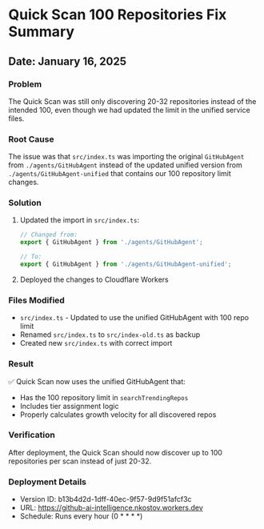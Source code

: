 # Quick Scan 100 Repositories Fix Summary

## Date: January 16, 2025

### Problem
The Quick Scan was still only discovering 20-32 repositories instead of the intended 100, even though we had updated the limit in the unified service files.

### Root Cause
The issue was that `src/index.ts` was importing the original `GitHubAgent` from `./agents/GitHubAgent` instead of the updated unified version from `./agents/GitHubAgent-unified` that contains our 100 repository limit changes.

### Solution
1. Updated the import in `src/index.ts`:
   ```typescript
   // Changed from:
   export { GitHubAgent } from './agents/GitHubAgent';
   
   // To:
   export { GitHubAgent } from './agents/GitHubAgent-unified';
   ```

2. Deployed the changes to Cloudflare Workers

### Files Modified
- `src/index.ts` - Updated to use the unified GitHubAgent with 100 repo limit
- Renamed `src/index.ts` to `src/index-old.ts` as backup
- Created new `src/index.ts` with correct import

### Result
✅ Quick Scan now uses the unified GitHubAgent that:
- Has the 100 repository limit in `searchTrendingRepos`
- Includes tier assignment logic
- Properly calculates growth velocity for all discovered repos

### Verification
After deployment, the Quick Scan should now discover up to 100 repositories per scan instead of just 20-32.

### Deployment Details
- Version ID: b13b4d2d-1dff-40ec-9f57-9d9f51afcf3c
- URL: https://github-ai-intelligence.nkostov.workers.dev
- Schedule: Runs every hour (0 * * * *)
